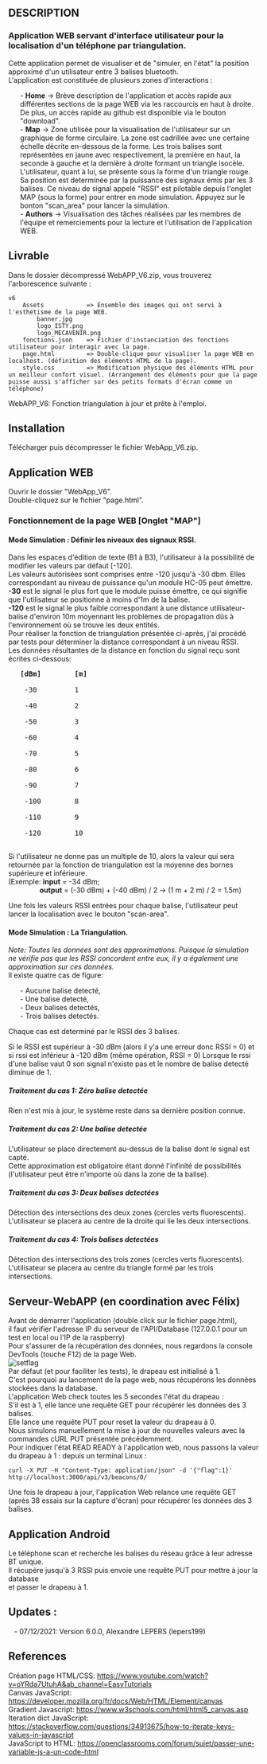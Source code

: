 ## DESCRIPTION
### Application WEB servant d'interface utilisateur pour la localisation d'un téléphone par triangulation.</br>
Cette application permet de visualiser et de "simuler, en l'état" la position approximé d'un utilisateur entre 3 balises bluetooth.</br>
L'application est constituée de plusieurs zones d'interactions :</br>
<ul>
  - <strong>Home</strong> -> Brève description de l'application et accès rapide aux différentes sections de la page WEB via les raccourcis en haut à droite. De plus, un accès rapide au github est disponible via le bouton "download".</br>
  - <strong>Map</strong> -> Zone utilisée pour la visualisation de l'utilisateur sur un graphique de forme circulaire. La zone est cadrillée avec une certaine échelle décrite en-dessous de la forme. Les trois balises sont représentées en jaune avec respectivement, la première en haut, la seconde à gauche et la dernière à droite formant un triangle isocèle. L'utilisateur, quant à lui, se présente sous la forme d'un triangle rouge. Sa position est determinée par la puissance des signaux émis par les 3 balises. Ce niveau de signal appelé "RSSI" est pilotable depuis l'onglet MAP (sous la forme) pour entrer en mode simulation. Appuyez sur le bonton "scan_area" pour lancer la simulation.</br>
  - <strong>Authors</strong> -> Visualisation des tâches réalisées par les membres de l'équipe et remerciements pour la lecture et l'utilisation de l'application WEB.</br>
</ul>

## Livrable
Dans le dossier décompressé WebAPP_V6.zip, vous trouverez l'arborescence suivante :
```
v6
    Assets            => Ensemble des images qui ont servi à l'esthétisme de la page WEB.
        banner.jpg
        logo_ISTY.png
        logo_MECAVENIR.png
    fonctions.json    => Fichier d'instanciation des fonctions utilisateur pour interagir avec la page.
    page.html         => Double-clique pour visualiser la page WEB en localhost. (définition des éléments HTML de la page).
    style.css         => Modification physique des éléments HTML pour un meilleur confort visuel. (Arrangement des éléments pour que la page puisse aussi s'afficher sur des petits formats d'écran comme un téléphone)
``` 
WebAPP_V6: Fonction triangulation à jour et prête à l'emploi.</br>

## Installation
Télécharger puis décompresser le fichier WebApp_V6.zip.</br>

## Application WEB
Ouvrir le dossier "WebApp_V6".</br>
Double-cliquez sur le fichier "page.html".</br>

### Fonctionnement de la page WEB [Onglet "MAP"]
#### Mode Simulation : Définir les niveaux des signaux RSSI.</br>
Dans les espaces d'édition de texte (B1 à B3), l'utilisateur à la possibilité de modifier les valeurs par défaut [-120].</br>
Les valeurs autorisées sont comprises entre -120 jusqu'à -30 dbm. Elles correspondant au niveau de puissance qu'un module HC-05 peut émettre.</br>
<strong>-30</strong> est le signal le plus fort que le module puisse émettre, ce qui signifie que l'utilisateur se positionne à moins d'1m de la balise.</br>
<strong>-120</strong> est le signal le plus faible correspondant à une distance utilisateur-balise d'environ 10m moyennant les problèmes de propagation dûs à l'environnement où se trouve les deux entités.</br>
Pour réaliser la fonction de triangulation présentée ci-après, j'ai procédé par tests pour déterminer la distance correspondant à un niveau RSSI.</br>
Les données résultantes de la distance en fonction du signal reçu sont écrites ci-dessous:</br>

<ul>
  <pre>
<strong>[dBm]        [m]</strong></br>
 -30         1</br>
 -40         2</br>
 -50         3</br>
 -60         4</br>
 -70         5</br>
 -80         6</br>
 -90         7</br>
 -100        8</br>
 -110        9</br>
 -120        10
   </pre>
</ul>

Si l'utilisateur ne donne pas un multiple de 10, alors la valeur qui sera retournée par la fonction de triangulation est la moyenne des bornes supérieure et inférieure.</br> (Exemple: <strong>input</strong> = -34 dBm; </br> &nbsp;  &nbsp;  &nbsp;  &nbsp;  &nbsp;  &nbsp; &nbsp;  &nbsp; <strong>output</strong> = (-30 dBm) + (-40 dBm) / 2 -> (1 m + 2 m) / 2 = 1.5m)</br>

Une fois les valeurs RSSI entrées pour chaque balise, l'utilisateur peut lancer la localisation avec le bouton "scan-area".

#### Mode Simulation : La Triangulation.</br>
_Note: Toutes les données sont des approximations. Puisque la simulation ne vérifie pas que les RSSI concordent entre eux, il y a également une approximation sur ces données._</br>
Il existe quatre cas de figure:
<ul>
  - Aucune balise detecté,</br>
  - Une balise detecté,</br>
  - Deux balises detectés,</br>
  - Trois balises detectés.</br>
</ul>
Chaque cas est determiné par le RSSI des 3 balises.

Si le RSSI est supérieur à -30 dBm (alors il y'a une erreur donc RSSI = 0) et si rssi est inférieur à -120 dBm (même opération, RSSI = 0)
Lorsque le rssi d'une balise vaut 0 son signal n'existe pas et le nombre de balise detecté diminue de 1.

##### Traitement du cas 1: Zéro balise detectée </br>
Rien n'est mis à jour, le système reste dans sa dernière position connue.</br>

##### Traitement du cas 2: Une balise detectée </br>
L'utilisateur se place directement au-dessus de la balise dont le signal est capté.</br>
Cette approximation est obligatoire étant donné l'infinité de possibilités (l'utilisateur peut être n'importe où dans la zone de la balise).</br>

##### Traitement du cas 3: Deux balises detectées </br>
Détection des intersections des deux zones (cercles verts fluorescents).</br>
L'utilisateur se placera au centre de la droite qui lie les deux intersections.</br>

##### Traitement du cas 4: Trois balises detectées </br>
Détection des intersections des trois zones (cercles verts fluorescents).</br>
L'utilisateur se placera au centre du triangle formé par les trois intersections.</br>

## Serveur-WebAPP (en coordination avec Félix)
Avant de démarrer l'application (double click sur le fichier page.html),</br>
il faut vérifier l'adresse IP du serveur de l'API/Database (127.0.0.1 pour un test en local ou l'IP de la raspberry)</br>
Pour s'assurer de la récupération des données, nous regardons la console DevTools (touche F12) de la page Web.</br>
![setflag](https://user-images.githubusercontent.com/92402906/143230502-82cc5493-3866-4f65-9338-8d064d4c5c6a.jpg)</br>
Par défaut (et pour faciliter les tests), le drapeau est initialisé à 1.</br>
C'est pourquoi au lancement de la page web, nous récupérons les données stockées dans la database.</br>
L'application Web check toutes les 5 secondes l'état du drapeau :</br>
S'il est à 1, elle lance une requête GET pour récupérer les données des 3 balises.</br>
Elle lance une requête PUT pour reset la valeur du drapeau à 0.</br>
Nous simulons manuellement la mise à jour de nouvelles valeurs avec la commandes cURL PUT présentée précédemment.</br>
Pour indiquer l'état READ READY à l'application web, nous passons la valeur du drapeau à 1 : depuis un terminal Linux :
```
curl -X PUT -H "Content-Type: application/json" -d '{"flag":1}' http://localhost:3000/api/v3/beacons/0/
```
Une fois le drapeau à jour, l'application Web relance une requête GET (après 38 essais sur la capture d'écran) pour récupérer les données des 3 balises.</br>

## Application Android
Le téléphone scan et recherche les balises du réseau grâce à leur adresse BT unique.</br>
Il récupère jusqu'à 3 RSSI puis envoie une requête PUT pour mettre à jour la database</br>
et passer le drapeau à 1.</br>

## Updates :
&nbsp;&nbsp;&nbsp;- 07/12/2021: Version 6.0.0, Alexandre LEPERS (lepers199)

## References
Création page HTML/CSS: https://www.youtube.com/watch?v=oYRda7UtuhA&ab_channel=EasyTutorials</br>
Canvas JavaScript: https://developer.mozilla.org/fr/docs/Web/HTML/Element/canvas</br>
Gradient Javascript: https://www.w3schools.com/html/html5_canvas.asp</br>
Iteration dict JavaScript: https://stackoverflow.com/questions/34913675/how-to-iterate-keys-values-in-javascript</br>
JavaScript to HTML: https://openclassrooms.com/forum/sujet/passer-une-variable-js-a-un-code-html
